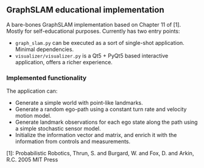 ## GraphSLAM educational implementation

A bare-bones GraphSLAM implementation based on Chapter 11 of [1]. Mostly for self-educational purposes. Currently has two entry points: 
* ```graph_slam.py``` can be executed as a sort of single-shot application. Minimal dependencies.
* ```visualizer/visualizer.py``` is a Qt5 + PyQt5 based interactive application, offers a richer experience.

### Implemented functionality

The application can:
* Generate a simple world with point-like landmarks.
* Generate a random ego-path using a constant turn rate and velocity motion model.
* Generate landmark observations for each ego state along the path using a simple stochastic sensor model.
* Initialize the information vector and matrix, and enrich it with the information from controls and measurements.

[1]: Probabilistic Robotics, Thrun, S. and Burgard, W. and Fox, D. and Arkin, R.C. 2005 MIT Press